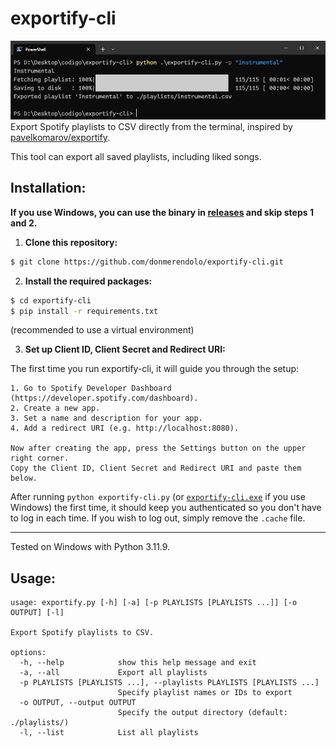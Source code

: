 # exportify-cli
![](image.png?raw=true "exportify-cli") \
Export Spotify playlists to CSV directly from the terminal, inspired by [pavelkomarov/exportify](https://github.com/pavelkomarov/exportify).

This tool can export all saved playlists, including liked songs.

## Installation:
**If you use Windows, you can use the binary in [releases](https://github.com/donmerendolo/exportify-cli/releases/latest) and skip steps 1 and 2.**
1. **Clone this repository:**
```bash
$ git clone https://github.com/donmerendolo/exportify-cli.git
```

2. **Install the required packages:**
```bash
$ cd exportify-cli
$ pip install -r requirements.txt
```
(recommended to use a virtual environment)
  
3. **Set up Client ID, Client Secret and Redirect URI:**

The first time you run exportify-cli, it will guide you through the setup:
```
1. Go to Spotify Developer Dashboard (https://developer.spotify.com/dashboard).
2. Create a new app.
3. Set a name and description for your app.
4. Add a redirect URI (e.g. http://localhost:8080).

Now after creating the app, press the Settings button on the upper right corner.
Copy the Client ID, Client Secret and Redirect URI and paste them below.
```

After running `python exportify-cli.py` (or [`exportify-cli.exe`](https://github.com/donmerendolo/exportify-cli/releases/download/v1.0/exportify-cli.exe) if you use Windows) the first time, it should keep you authenticated so you don't have to log in each time. If you wish to log out, simply remove the `.cache` file.

---

Tested on Windows with Python 3.11.9.

## Usage:
```
usage: exportify.py [-h] [-a] [-p PLAYLISTS [PLAYLISTS ...]] [-o OUTPUT] [-l]

Export Spotify playlists to CSV.

options:
  -h, --help            show this help message and exit
  -a, --all             Export all playlists
  -p PLAYLISTS [PLAYLISTS ...], --playlists PLAYLISTS [PLAYLISTS ...]
                        Specify playlist names or IDs to export
  -o OUTPUT, --output OUTPUT
                        Specify the output directory (default: ./playlists/)
  -l, --list            List all playlists
```
